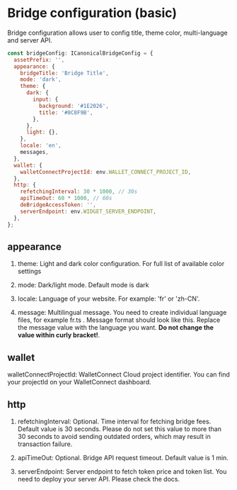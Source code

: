 # Bridge configuration (basic)

Bridge configuration allows user to config title, theme color, multi-language and server API.

```javascript
const bridgeConfig: ICanonicalBridgeConfig = {
  assetPrefix: '',
  appearance: {
    bridgeTitle: 'Bridge Title',
    mode: 'dark',
    theme: {
      dark: {
        input: {
          background: '#1E2026',
          title: '#8C8F9B',
        },
      },
      light: {},
    },
    locale: 'en',
    messages,
  },
  wallet: {
    walletConnectProjectId: env.WALLET_CONNECT_PROJECT_ID,
  },
  http: {
    refetchingInterval: 30 * 1000, // 30s
    apiTimeOut: 60 * 1000, // 60s
    deBridgeAccessToken: '',
    serverEndpoint: env.WIDGET_SERVER_ENDPOINT,
  },
};
```

## appearance

1. theme: Light and dark color configuration. For full list of available color settings

2. mode: Dark/light mode. Default mode is dark

3. locale: Language of your website. For example: 'fr' or 'zh-CN'.

4. message: Multilingual message. You need to create individual language files, for example fr.ts .
   Message format should look like this. Replace the message value with the language you want. <b>Do
   not change the value within curly bracket!</b>.

## wallet

walletConnectProjectId: WalletConnect Cloud project identifier. You can find your projectId on your
WalletConnect dashboard.

## http

1. refetchingInterval: Optional. Time interval for fetching bridge fees. Default value is 30
   seconds. Please do not set this value to more than 30 seconds to avoid sending outdated orders,
   which may result in transaction failure.

2. apiTimeOut: Optional. Bridge API request timeout. Default value is 1 min.

3. serverEndpoint: Server endpoint to fetch token price and token list. You need to deploy your
   server API. Please check the docs.
